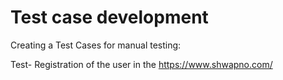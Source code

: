 
# Test case development

Creating a Test Cases for manual testing:

Test- Registration of the user in the https://www.shwapno.com/
